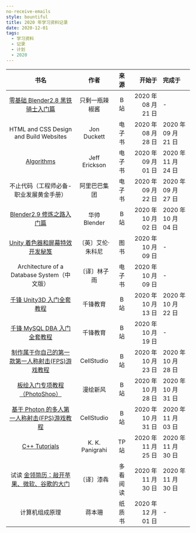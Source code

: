 ```yaml
---
no-receive-emails
style: bountiful
title: 2020 年学习资料记录
date: 2020-12-01
tags:
  - 学习资料
  - 记录
  - 计划
  - 2020
---
```


|                                           书名                                           |       作者        |   来源   |              开始于 | 完成于              |
| :--------------------------------------------------------------------------------------: | :---------------: | :------: | ------------------: | :------------------ |
|        [零基础 Blender2.8 黑铁骑士入门篇](//www.bilibili.com/video/BV1T4411N7GE)         |  只剩一瓶辣椒酱   |   B 站   | 2020 年 08 月 21 日 | -                   |
|                          HTML and CSS Design and Build Websites                          |    Jon Duckett    |  电子书  | 2020 年 08 月 28 日 | 2020 年 09 月 21 日 |
|             [Algorithms](http://jeffe.cs.illinois.edu/teaching/algorithms/)              |   Jeff Erickson   |  电子书  | 2020 年 09 月 01 日 | 2020 年 11 月 24 日 |
|                         不止代码（工程师必备-职业发展黄金手册）                          |   阿里巴巴集团    |  电子书  | 2020 年 09 月 22 日 | 2020 年 09 月 27 日 |
|            [Blender2.9 修炼之路入门篇](//www.bilibili.com/video/BV1WD4y1o7TT)            |   华帅 Blender    |   B 站   | 2020 年 10 月 02 日 | 2020 年 10 月 04 日 |
|           [Unity 着色器和屏幕特效开发秘笈](//read.douban.com/ebook/37156798/)            | 〔英〕艾伦·朱科尼 |   图书   | 2020 年 10 月 09 日 | -                   |
|                       Architecture of a Database System（中文版）                        |   〔译〕林子雨    |  电子书  | 2020 年 10 月 09 日 | -                   |
|            [千锋 Unity3D 入门全套教程](//www.bilibili.com/video/BV1HJ411B7KQ)            |     千锋教育      |   B 站   | 2020 年 10 月 13 日 | 2020 年 10 月 22 日 |
|           [千锋 MySQL DBA 入门全套教程](//www.bilibili.com/video/BV1nJ411B7AY)           |     千锋教育      |   B 站   | 2020 年 10 月 19 日 | -                   |
| [制作属于你自己的第一款第一人称射击(FPS)游戏教程](//www.bilibili.com/video/BV1ZE411W71X) |    CellStudio     |   B 站   | 2020 年 10 月 23 日 | 2020 年 10 月 28 日 |
|          [板绘入门专项教程（PhotoShop）](//www.bilibili.com/video/BV16T4y1A7cB)          |     漫绘新风      |   B 站   | 2020 年 10 月 28 日 | 2020 年 10 月 31 日 |
|   [基于 Photon 的多人第一人称射击(FPS)游戏教程](//www.bilibili.com/video/BV1jK41157KE)   |    CellStudio     |   B 站   | 2020 年 10 月 31 日 | 2020 年 11 月 03 日 |
|              [C++ Tutorials](//www.tutorialspoint.com/cplusplus/index.htm)               |  K. K. Panigrahi  |  TP 站   | 2020 年 11 月 25 日 | 2020 年 11 月 30 日 |
|         试读 [金领简历：敲开苹果、微软、谷歌的大门](//www.duokan.com/book/68635)         |    〔译〕漆犇     | 多看阅读 | 2020 年 11 月 30 日 | 2020 年 11 月 30 日 |
|                                      计算机组成原理                                      |      蒋本珊       |  纸质书  | 2020 年 12 月 01 日 | -                   |
